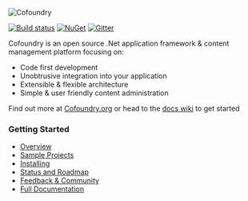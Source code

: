 ![Cofoundry](https://www.cofoundry.org/content/images/external/logo_for_github_readme.png)

[![Build status](https://ci.appveyor.com/api/projects/status/q22kvqkckiswtv8i?svg=true)](https://ci.appveyor.com/project/Cofoundry/cofoundry)
[![NuGet](https://img.shields.io/nuget/v/Cofoundry.Web.Admin.svg)](https://www.nuget.org/packages/Cofoundry.Web.Admin/)
[![Gitter](https://img.shields.io/gitter/room/cofoundry-cms/cofoundry.svg)](https://gitter.im/cofoundry-cms/cofoundry)

Cofoundry is an open source .Net application framework & content management platform focusing on:

- Code first development
- Unobtrusive integration into your application
- Extensible & flexible architecture
- Simple & user friendly content administration

Find out more at [Cofoundry.org](https://www.cofoundry.org/) or head to the [docs wiki](https://github.com/cofoundry-cms/cofoundry/wiki) to get started

### Getting Started

- [Overview](https://github.com/cofoundry-cms/cofoundry/wiki/Overview)
- [Sample Projects](https://github.com/cofoundry-cms/cofoundry/wiki/Sample-Projects)
- [Installing](https://github.com/cofoundry-cms/cofoundry/wiki/Installing)
- [Status and Roadmap](https://github.com/cofoundry-cms/cofoundry/wiki/Status-and-Roadmap)
- [Feedback & Community](https://github.com/cofoundry-cms/cofoundry/wiki/Feedback-&-Community)
- [Full Documentation](https://github.com/cofoundry-cms/cofoundry/wiki)




